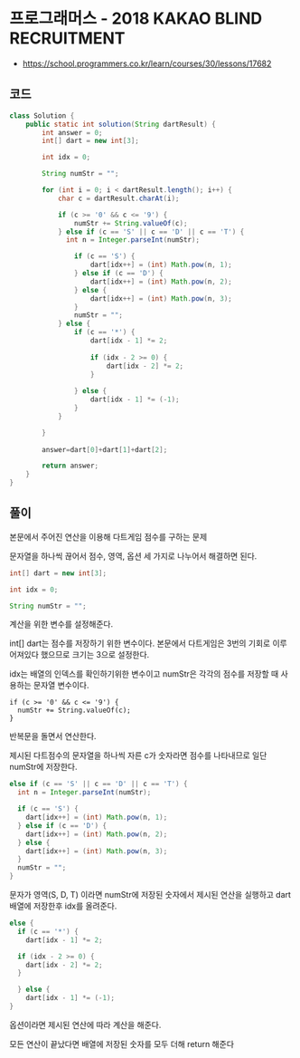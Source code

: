 # 프로그래머스 - 2018 KAKAO BLIND RECRUITMENT
- https://school.programmers.co.kr/learn/courses/30/lessons/17682

## 코드
```java
class Solution {
	public static int solution(String dartResult) {
		int answer = 0;
		int[] dart = new int[3];

		int idx = 0;

		String numStr = "";

		for (int i = 0; i < dartResult.length(); i++) {
			char c = dartResult.charAt(i);

			if (c >= '0' && c <= '9') {
				numStr += String.valueOf(c);
			} else if (c == 'S' || c == 'D' || c == 'T') {
			  int n = Integer.parseInt(numStr);

				if (c == 'S') {
					dart[idx++] = (int) Math.pow(n, 1);
				} else if (c == 'D') {
					dart[idx++] = (int) Math.pow(n, 2);
				} else {
					dart[idx++] = (int) Math.pow(n, 3);
				}
				numStr = "";
			} else {
				if (c == '*') {
					dart[idx - 1] *= 2;
					
					if (idx - 2 >= 0) {
						dart[idx - 2] *= 2;
					}
					
				} else {
					dart[idx - 1] *= (-1);
				}
			}

		}
		
		answer=dart[0]+dart[1]+dart[2];

		return answer;
	}
}
```

## 풀이
본문에서 주어진 연산을 이용해 다트게임 점수를 구하는 문제

문자열을 하나씩 끊어서 점수, 영역, 옵션 세 가지로 나누어서 해결하면 된다.

```java
int[] dart = new int[3];

int idx = 0;

String numStr = "";
```
계산을 위한 변수를 설정해준다.

int[] dart는 점수를 저장하기 위한 변수이다. 본문에서 다트게임은 3번의 기회로 이루어져있다 했으므로 크기는 3으로 설정한다.

idx는 배열의 인덱스를 확인하기위한 변수이고 numStr은 각각의 점수를 저장할 때 사용하는 문자열 변수이다.

```
if (c >= '0' && c <= '9') {
  numStr += String.valueOf(c);
}
```
반복문을 돌면서 연산한다.

제시된 다트점수의 문자열을 하나씩 자른 c가 숫자라면 점수를 나타내므로 일단 numStr에 저장한다.
```java
else if (c == 'S' || c == 'D' || c == 'T') {
  int n = Integer.parseInt(numStr);

  if (c == 'S') {
    dart[idx++] = (int) Math.pow(n, 1);
  } else if (c == 'D') {
    dart[idx++] = (int) Math.pow(n, 2);
  } else {
    dart[idx++] = (int) Math.pow(n, 3);
  }
  numStr = "";
}
```
문자가 영역(S, D, T) 이라면 numStr에 저장된 숫자에서 제시된 연산을 실행하고 dart배열에 저장한후 idx를 올려준다.
```java
else {
  if (c == '*') {
    dart[idx - 1] *= 2;

  if (idx - 2 >= 0) {
    dart[idx - 2] *= 2;
  }

  } else {
    dart[idx - 1] *= (-1);
}
```
옵션이라면 제시된 연산에 따라 계산을 해준다.

모든 연산이 끝났다면 배열에 저장된 숫자를 모두 더해 return 해준다

